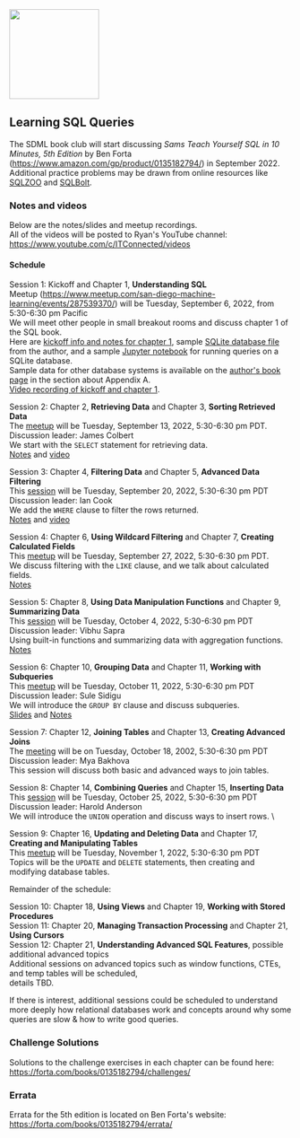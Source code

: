 <img src="https://github.com/SanDiegoMachineLearning/bookclub/blob/master/images/sqlin10min.jpg?raw=true" width="160">

## Learning SQL Queries

The SDML book club will start discussing *Sams Teach Yourself SQL in 10 Minutes, 5th Edition* 
by Ben Forta (https://www.amazon.com/gp/product/0135182794/) in September 2022. \
Additional practice problems may be drawn from online resources like [SQLZOO](https://sqlzoo.net/wiki/SQL_Tutorial)
and [SQLBolt](https://sqlbolt.com/).

### Notes and videos
Below are the notes/slides and meetup recordings.  
All of the videos will be posted to Ryan's YouTube channel:  https://www.youtube.com/c/ITConnected/videos

#### Schedule

Session 1:  Kickoff and Chapter 1, **Understanding SQL** \
Meetup (https://www.meetup.com/san-diego-machine-learning/events/287539370/) will be Tuesday, September 6, 2022, from 5:30-6:30 pm Pacific \
We will meet other people in small breakout rooms and discuss chapter 1 of the SQL book. \
Here are [kickoff info and notes for chapter 1](https://docs.google.com/document/d/1nzoMCRpN2R8kqFPGHLOtyeuaLunR1_w3JTwUjwXukW0/edit?usp=sharing),
sample [SQLite database file](https://github.com/tedkyi/talks/blob/master/TYSQL.sqlite) from the author,
and a sample [Jupyter notebook](https://github.com/tedkyi/talks/blob/master/Sqlite.ipynb) for running queries on a SQLite database. \
Sample data for other database systems is available on the [author's book page](https://forta.com/books/0135182794/) in the section about Appendix A. \
[Video recording of kickoff and chapter 1](https://youtu.be/jO0XCdi4xnY).

Session 2:  Chapter 2, **Retrieving Data** and Chapter 3, **Sorting Retrieved Data** \
The [meetup](https://www.meetup.com/san-diego-machine-learning/events/288317091/) will be Tuesday, September 13, 2022, 5:30-6:30 pm PDT. \
Discussion leader:  James Colbert \
We start with the `SELECT` statement for retrieving data. \
[Notes](./tysql/TYSQL%20-%20Chapters%202%20and%203.pdf) and [video](https://youtu.be/pqydJRwu_Dc)

Session 3:  Chapter 4, **Filtering Data** and Chapter 5, **Advanced Data Filtering** \
This [session](https://www.meetup.com/san-diego-machine-learning/events/288423281/) will be Tuesday, September 20, 2022, 5:30-6:30 pm PDT \
Discussion leader:  Ian Cook \
We add the `WHERE` clause to filter the rows returned. \
[Notes](./tysql/TYSQL%20-%20Chapters%204%20and%205.pdf) and [video](https://youtu.be/qXQMnTc5iu4)

Session 4:  Chapter 6, **Using Wildcard Filtering** and Chapter 7, **Creating Calculated Fields** \
This [meetup](https://www.meetup.com/san-diego-machine-learning/events/288596285/) will be Tuesday, September 27, 2022, 5:30-6:30 pm PDT. \
We discuss filtering with the `LIKE` clause, and we talk about calculated fields. \
[Notes](./tysql/TYSQL%20-%20Chapters%206%20and%207.pdf)

Session 5:  Chapter 8,  **Using Data Manipulation Functions** and Chapter 9, **Summarizing Data** \
This [session](https://www.meetup.com/san-diego-machine-learning/events/288766470/) will be Tuesday, October 4, 2022, 5:30-6:30 pm PDT \
Discussion leader:  Vibhu Sapra \
Using built-in functions and summarizing data with aggregation functions. \
[Notes](./tysql/Chapter%208%20and%209%20-%20Summarizing%20and%20Manipulating%20Data.pdf)

Session 6:  Chapter 10, **Grouping Data** and Chapter 11, **Working with Subqueries** \
This [meetup](https://www.meetup.com/san-diego-machine-learning/events/288917421/) will be Tuesday, October 11, 2022, 5:30-6:30 pm PDT \
Discussion leader:  Sule Sidigu \
We will introduce the `GROUP BY` clause and discuss subqueries. \
[Slides](./tysql/TYSQL%20-%20Chapters%2010%20and%2011%20slides.pdf) and [Notes](./tysql/TYSQL%20-%20Chapters%2010%20and%2011%20notes.pdf)

Session 7:  Chapter 12, **Joining Tables** and Chapter 13, **Creating Advanced Joins** \
The [meeting](https://www.meetup.com/san-diego-machine-learning/events/289015801/) will be on Tuesday, October 18, 2002, 5:30-6:30 pm PDT \
Discussion leader:  Mya Bakhova \
This session will discuss both basic and advanced ways to join tables.

Session 8:  Chapter 14, **Combining Queries** and Chapter 15, **Inserting Data** \
This [session](https://www.meetup.com/san-diego-machine-learning/events/289161103/) will be Tuesday, October 25, 2022, 5:30-6:30 pm PDT \
Discussion leader:  Harold Anderson \
We will introduce the `UNION` operation and discuss ways to insert rows. \

Session 9:  Chapter 16, **Updating and Deleting Data** and Chapter 17, **Creating and Manipulating Tables** \
This [meetup](https://www.meetup.com/san-diego-machine-learning/events/289322564/) will be Tuesday, November 1, 2022, 5:30-6:30 pm PDT \
Topics will be the `UPDATE` and `DELETE` statements, then creating and modifying database tables.

Remainder of the schedule: 

Session 10:  Chapter 18, **Using Views** and Chapter 19, **Working with Stored Procedures** \
Session 11:  Chapter 20, **Managing Transaction Processing** and Chapter 21, **Using Cursors** \
Session 12:  Chapter 21, **Understanding Advanced SQL Features**, possible additional advanced topics \
Additional sessions on advanced topics such as window functions, CTEs, and temp tables will be scheduled, \
details TBD.

If there is interest, additional sessions could be scheduled to understand more deeply how relational databases work
and concepts around why some queries are slow & how to write good queries. 


### Challenge Solutions
Solutions to the challenge exercises in each chapter can be found here:  https://forta.com/books/0135182794/challenges/

### Errata
Errata for the 5th edition is located on Ben Forta's website:  https://forta.com/books/0135182794/errata/

<br>
<br>
